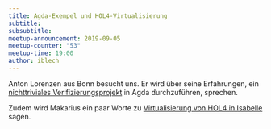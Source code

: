 ```yaml
---
title: Agda-Exempel und HOL4-Virtualisierung
subtitle: 
subsubtitle: 
meetup-announcement: 2019-09-05
meetup-counter: "53"
meetup-time: 19:00
author: iblech
---
```


Anton Lorenzen aus Bonn besucht uns. Er wird über seine Erfahrungen, ein
[nichttriviales
Verifizierungsprojekt](https://github.com/algebraic-graphs/agda) in Agda
durchzuführen, sprechen.

Zudem wird Makarius ein paar Worte zu [Virtualisierung von HOL4 in
Isabelle](http://drops.dagstuhl.de/opus/volltexte/2019/11076/pdf/LIPIcs-ITP-2019-21.pdf)
sagen.
